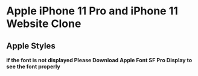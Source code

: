 # Apple iPhone 11 Pro and iPhone 11 Website Clone

## Apple Styles

**if the font is not displayed Please Download Apple Font SF Pro Display to see the font properly**
